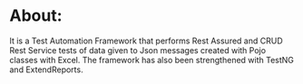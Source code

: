 # About:
It is a Test Automation Framework that performs Rest Assured and CRUD Rest Service tests of data given to Json messages created with Pojo classes with Excel. 
The framework has also been strengthened with TestNG and ExtendReports.
